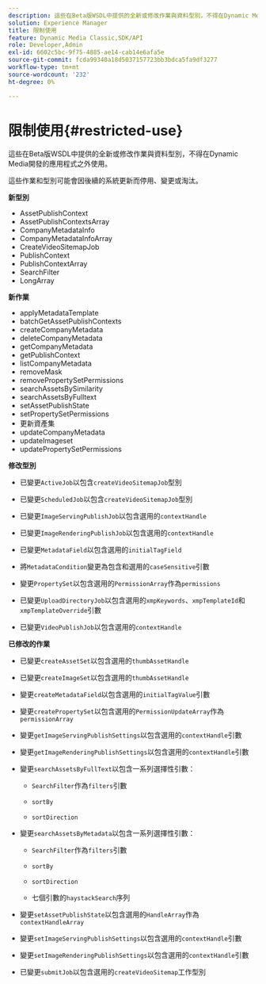 ```yaml
---
description: 這些在Beta版WSDL中提供的全新或修改作業與資料型別，不得在Dynamic Media開發的應用程式之外使用。
solution: Experience Manager
title: 限制使用
feature: Dynamic Media Classic,SDK/API
role: Developer,Admin
exl-id: 6602c5bc-9f75-4885-ae14-cab14e6afa5e
source-git-commit: fcda99340a18d5037157723bb3bdca5fa9df3277
workflow-type: tm+mt
source-wordcount: '232'
ht-degree: 0%

---
```


# 限制使用{#restricted-use}

這些在Beta版WSDL中提供的全新或修改作業與資料型別，不得在Dynamic Media開發的應用程式之外使用。

這些作業和型別可能會因後續的系統更新而停用、變更或淘汰。

**新型別**

* AssetPublishContext
* AssetPublishContextsArray
* CompanyMetadataInfo
* CompanyMetadataInfoArray
* CreateVideoSitemapJob
* PublishContext
* PublishContextArray
* SearchFilter
* LongArray

**新作業**

* applyMetadataTemplate
* batchGetAssetPublishContexts
* createCompanyMetadata
* deleteCompanyMetadata
* getCompanyMetadata
* getPublishContext
* listCompanyMetadata
* removeMask
* removePropertySetPermissions
* searchAssetsBySimilarity
* searchAssetsByFulltext
* setAssetPublishState
* setPropertySetPermissions
* 更新資產集
* updateCompanyMetadata
* updateImageset
* updatePropertySetPermissions

**修改型別**

* 已變更`ActiveJob`以包含`createVideoSitemapJob`型別

* 已變更`ScheduledJob`以包含`createVideoSitemapJob`型別

* 已變更`ImageServingPublishJob`以包含選用的`contextHandle`

* 已變更`ImageRenderingPublishJob`以包含選用的`contextHandle`

* 已變更`MetadataField`以包含選用的`initialTagField`

* 將`MetadataCondition`變更為包含和選用的`caseSensitive`引數

* 變更`PropertySet`以包含選用的`PermissionArray`作為`permissions`

* 已變更`UploadDirectoryJob`以包含選用的`xmpKeywords`、`xmpTemplateId`和`xmpTemplateOverride`引數

* 已變更`VideoPublishJob`以包含選用的`contextHandle`

**已修改的作業**

* 已變更`createAssetSet`以包含選用的`thumbAssetHandle`

* 已變更`createImageSet`以包含選用的`thumbAssetHandle`

* 變更`createMetadataField`以包含選用的`initialTagValue`引數

* 變更`createPropertySet`以包含選用的`PermissionUpdateArray`作為`permissionArray`

* 變更`getImageServingPublishSettings`以包含選用的`contextHandle`引數

* 變更`getImageRenderingPublishSettings`以包含選用的`contextHandle`引數

* 變更`searchAssetsByFullText`以包含一系列選擇性引數：

   * `SearchFilter`作為`filters`引數

   * `sortBy`
   * `sortDirection`

* 變更`searchAssetsByMetadata`以包含一系列選擇性引數：

   * `SearchFilter`作為`filters`引數

   * `sortBy`
   * `sortDirection`
   * 七個引數的`haystackSearch`序列

* 變更`setAssetPublishState`以包含選用的`HandleArray`作為`contextHandleArray`

* 變更`setImageServingPublishSettings`以包含選用的`contextHandle`引數

* 變更`setImageRenderingPublishSettings`以包含選用的`contextHandle`引數

* 已變更`submitJob`以包含選用的`createVideoSitemap`工作型別
